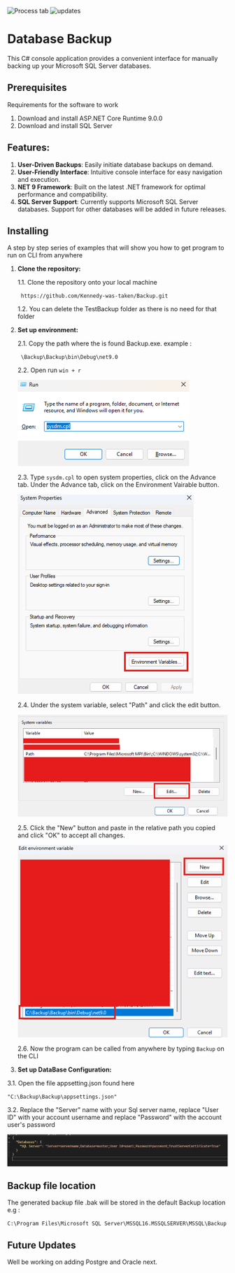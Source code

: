 ![Process tab](https://img.shields.io/badge/status-in_progress-F14A00)
![updates](https://img.shields.io/badge/future_updates-yes-4DA1A9)
<!-- ![Process tab](https://img.shields.io/badge/status-Complete-5CB338) -->
<!-- ![updates](https://img.shields.io/badge/future_updates-no-8D0B41) -->


# Database Backup

This C# console application provides a convenient interface for manually backing up your Microsoft SQL Server databases.

<!-- 
## Getting Started

These instructions will give you a copy of the project up and running on
your local machine for development and testing purposes. See deployment
for notes on deploying the project on a live system. -->

## Prerequisites

Requirements for the software to work

1. Download and install ASP.NET Core Runtime 9.0.0
2. Download and install SQL Server


## Features:

1. **User-Driven Backups**: Easily initiate database backups on demand.
2. **User-Friendly Interface**: Intuitive console interface for easy navigation and execution.
3. **NET 9 Framework**: Built on the latest .NET framework for optimal performance and compatibility.
4. **SQL Server Support**: Currently supports Microsoft SQL Server databases. Support for other databases will be added in future releases.

## Installing

A step by step series of examples that will show you how to get program to run on CLI from anywhere

1. **Clone the repository:**

    1.1. Clone the repository onto your local machine

        https://github.com/Kennedy-was-taken/Backup.git

    1.2. You can delete the TestBackup folder as there is no need for that folder

2. **Set up environment:**

    2.1. Copy the path where the is found Backup.exe. example :

        \Backup\Backup\bin\Debug\net9.0

    2.2. Open run `win + r`

    ![run](./images/command.png)

    2.3. Type `sysdm.cpl` to open system properties, click on the Advance tab. Under the Advance tab, click on the Environment Vairable button.

    ![command](./images/environment.png)

    2.4. Under the system variable, select "Path" and click the edit button.

    ![select](./images/path.png)
    
    2.5. Click the "New" button and paste in the relative path you copied and click "OK" to accept all changes.

    ![add_path](./images/setPath.png)

    2.6. Now the program can be called from anywhere by typing `Backup` on the CLI

3. **Set up DataBase Configuration:**

  3.1. Open the file appsetting.json found here 

    "C:\Backup\Backup\appsettings.json"

  3.2. Replace the "Server" name with your Sql server name, replace "User ID" with your account username and replace "Password" with the account user's password

  ![jsonFile](./images/json.png)


 ## Backup file location

The generated backup file .bak will be stored in the default Backup location e.g :

    C:\Program Files\Microsoft SQL Server\MSSQL16.MSSQLSERVER\MSSQL\Backup

 ## Future Updates

 Well be working on adding Postgre and Oracle next.